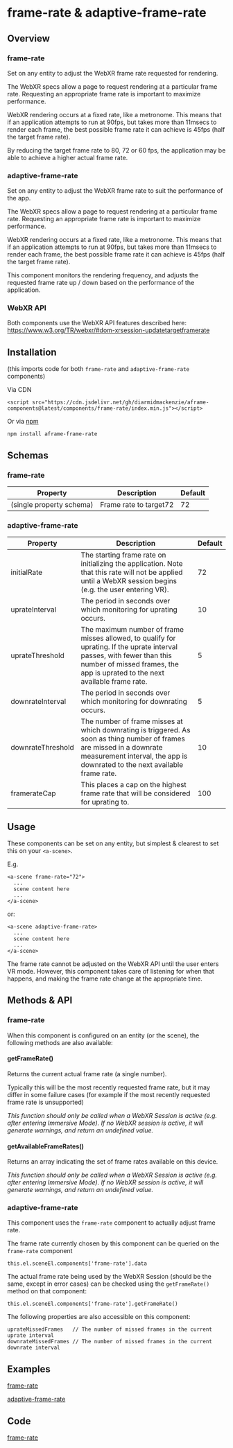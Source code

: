 # frame-rate & adaptive-frame-rate

## Overview

### frame-rate

Set on any entity to adjust the WebXR frame rate requested for rendering.

The WebXR specs allow a page to request rendering at a particular frame rate.  Requesting an appropriate frame rate is important to maximize performance.

WebXR rendering occurs at a fixed rate, like a metronome.  This means that if an application attempts to run at 90fps, but takes more than 11msecs to render each frame, the best possible frame rate it can achieve is 45fps (half the target frame rate).

By reducing the target frame rate to 80, 72 or 60 fps, the application may be able to achieve a higher actual frame rate.

### adaptive-frame-rate

Set on any entity to adjust the WebXR frame rate to suit the performance of the app.

The WebXR specs allow a page to request rendering at a particular frame rate.  Requesting an appropriate frame rate is important to maximize performance.

WebXR rendering occurs at a fixed rate, like a metronome.  This means that if an application attempts to run at 90fps, but takes more than 11msecs to render each frame, the best possible frame rate it can achieve is 45fps (half the target frame rate).

This component monitors the rendering frequency, and adjusts the requested frame rate up / down based on the performance of the application.

### WebXR API

Both components use the WebXR API features described here: https://www.w3.org/TR/webxr/#dom-xrsession-updatetargetframerate



## Installation

(this imports code for both `frame-rate` and `adaptive-frame-rate` components)

Via CDN 

```
<script src="https://cdn.jsdelivr.net/gh/diarmidmackenzie/aframe-components@latest/components/frame-rate/index.min.js"></script>
```

Or via [npm](https://www.npmjs.com/package/aframe-frame-rate)

```
npm install aframe-frame-rate
```



## Schemas

### frame-rate

| Property                 | Description            | Default |
| ------------------------ | ---------------------- | ------- |
| (single property schema) | Frame rate to target72 | 72      |

### adaptive-frame-rate

| Property          | Description                                                  | Default |
| ----------------- | ------------------------------------------------------------ | ------- |
| initialRate       | The starting frame rate on initializing the application.  Note that this rate will not be applied until a WebXR session begins (e.g. the user entering VR). | 72      |
| uprateInterval    | The period in seconds over which monitoring for uprating occurs. | 10      |
| uprateThreshold   | The maximum number of frame misses allowed, to qualify for uprating.  If the uprate interval passes, with fewer than this number of missed frames, the app is uprated to the next available frame rate. | 5       |
| downrateInterval  | The period in seconds over which monitoring for downrating occurs. | 5       |
| downrateThreshold | The number of frame misses at which downrating is triggered.  As soon as thing number of frames are missed in a downrate measurement interval, the app is downrated to the next available frame rate. | 10      |
| framerateCap      | This places a cap on the highest frame rate that will be considered for uprating to. | 100     |



## Usage

These components can be set on any entity, but simplest & clearest to set this on your `<a-scene>`.

E.g.

```
<a-scene frame-rate="72">
  ...
  scene content here
  ...
</a-scene>
```

or:

```
<a-scene adaptive-frame-rate>
  ...
  scene content here
  ...
</a-scene>
```

The frame rate cannot be adjusted on the WebXR API until the user enters VR mode.  However, this component takes care of listening for when that happens, and making the frame rate change at the appropriate time.



## Methods & API

### frame-rate

When this component is configured on an entity (or the scene), the following methods are also available:

#### getFrameRate()

Returns the current actual frame rate (a single number).

Typically this will be the most recently requested frame rate, but it may differ in some failure cases (for example if the most recently requested frame rate is unsupported)

*This function should only be called when a WebXR Session is active (e.g. after entering Immersive Mode).  If no WebXR session is active, it will generate warnings, and return an undefined value.*

#### getAvailableFrameRates()

Returns an array indicating the set of frame rates available on this device.

*This function should only be called when a WebXR Session is active (e.g. after entering Immersive Mode).  If no WebXR session is active, it will generate warnings, and return an undefined value.*



### adaptive-frame-rate

This component uses the `frame-rate` component to actually adjust frame rate.

The frame rate currently chosen by this component can be queried on the `frame-rate` component

```
this.el.sceneEl.components['frame-rate'].data
```

The actual frame rate being used by the WebXR Session (should be the same, except in error cases) can be checked using the `getFrameRate()` method on that component:

```
this.el.sceneEl.components['frame-rate'].getFrameRate()
```

The following properties are also accessible on this component:

```
uprateMissedFrames   // The number of missed frames in the current uprate interval
downrateMissedFrames // The number of missed frames in the current downrate interval
```



## Examples

[frame-rate](https://diarmidmackenzie.github.io/aframe-components/component-usage/frame-rate.html)

[adaptive-frame-rate](https://diarmidmackenzie.github.io/aframe-components/component-usage/adaptive-frame-rate.html)



## Code

  [frame-rate](https://github.com/diarmidmackenzie/aframe-components/blob/main/components/frame-rate/index.js)

